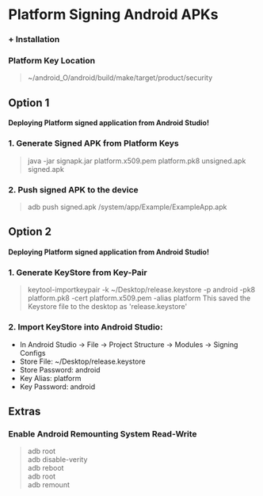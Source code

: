 
# Platform Signing Android APKs
### + Installation

### Platform Key Location
> ~/android_O/android/build/make/target/product/security

## Option 1
#### Deploying Platform signed application from Android Studio!

### 1. Generate Signed APK from Platform Keys
> java -jar signapk.jar platform.x509.pem platform.pk8 unsigned.apk signed.apk

### 2. Push signed APK to the device
> adb push signed.apk /system/app/Example/ExampleApp.apk

## Option 2
#### Deploying Platform signed application from Android Studio!
### 1. Generate KeyStore from Key-Pair
> keytool-importkeypair -k ~/Desktop/release.keystore -p android -pk8 platform.pk8 -cert platform.x509.pem -alias platform
This saved the Keystore file to the desktop as 'release.keystore'  

### 2. Import KeyStore into Android Studio:
- In Android Studio -> File -> Project Structure -> Modules -> Signing Configs
- Store File: ~/Desktop/release.keystore
- Store Password: android
- Key Alias: platform
- Key Password: android

## Extras
### Enable Android Remounting System Read-Write
> adb root  
> adb disable-verity  
> adb reboot  
> adb root  
> adb remount  
